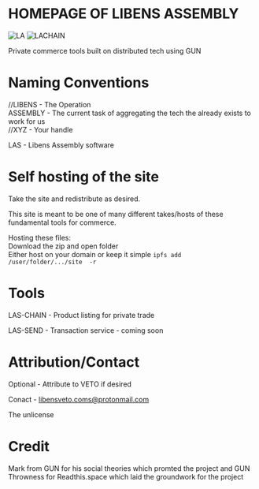 # HOMEPAGE OF LIBENS ASSEMBLY

![LA](https://user-images.githubusercontent.com/74682732/99741971-51c51c00-2b37-11eb-9f51-8bc57bed1d72.png) ![LACHAIN](https://user-images.githubusercontent.com/74682732/99742255-fe070280-2b37-11eb-9980-27eda21d333b.png)

Private commerce tools built on distributed tech using GUN


# Naming Conventions

//LIBENS - The Operation <br>
ASSEMBLY - The current task of aggregating the tech the already exists to work for us <br>
//XYZ - Your handle

LAS - Libens Assembly software

# Self hosting of the site

Take the site and redistribute as desired.

This site is meant to be one of many different takes/hosts of these fundamental tools for commerce.

Hosting these files: <br>
Download the zip and open folder <br>
Either host on your domain or keep it simple `ipfs add /user/folder/.../site  -r`

# Tools

LAS-CHAIN - Product listing for private trade

LAS-SEND - Transaction service - coming soon

# Attribution/Contact

Optional - Attribute to VETO if desired

Conact - libensveto.coms@protonmail.com

The unlicense

# Credit

Mark from GUN for his social theories which promted the project and GUN
Throwness for Readthis.space which laid the groundwork for the project







